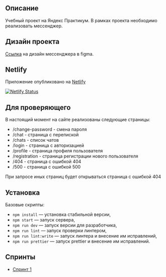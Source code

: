 ## Описание
Учебный проект на Яндекс Практикум. В рамках проекта необходимо реализовать мессенджер.
     
## Дизайн проекта
[Ссылка](https://www.figma.com/file/1MAxOsdRFn8c7vIcjOngpe/%D0%9F%D1%80%D0%B0%D0%BA%D1%82%D0%B8%D0%BA%D1%83%D0%BC-%D0%BC%D0%B5%D1%81%D1%81%D0%B5%D0%BD%D0%B4%D0%B6%D0%B5%D1%80?node-id=0%3A1) на дизайн мессенджера в figma.

## Netlify
Приложение опубликовано на [Netlify](https://deploy--jolly-torrone-45060b.netlify.app/)

[![Netlify Status](https://api.netlify.com/api/v1/badges/10c73d86-289c-4d9f-9a49-1a25843c8fac/deploy-status)](https://app.netlify.com/sites/jolly-torrone-45060b/deploys)

## Для проверяющего
В настоящий момент на сайте реализованы следующие страницы:
- /change-password - смена пароля
- /chat - страница с перепиской
- /chats - список чатов
- /login - страница с авторизацией
- /profile - страница профиля пользователя
- /registration - страница регистрации нового пользователя
- /404 - страница с ошибкой 404
- /500 - страница с ошибкой 500

При запросе иных страниц будет открываться страница с ошибкой 404

## Установка
Базовые скрипты:
- `npm install` — установка стабильной версии,
- `npm start` — запуск сервера,
- `npm run dev` — запуск версии для разработчика,
- `npm run lint` — запуск проверки линтером,
- `npm run lint:write` — запуск линтера и внесение им исправлений,
- `npm run prettier` — запуск prettier и внесение им исправлений.

## Спринты
- [Спринт 1](https://github.com/TimurRezunenko/middle.messenger.praktikum.yandex/pull/1)
